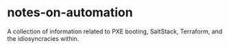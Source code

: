 # notes-on-automation
A collection of information related to PXE booting, SaltStack, Terraform, and the idiosyncracies within.
